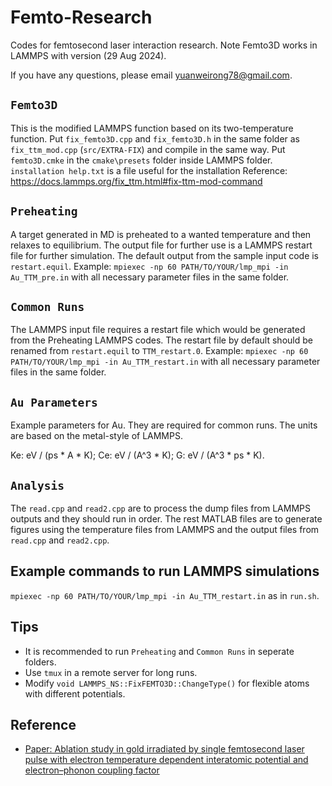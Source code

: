 # Femto-Research
Codes for femtosecond laser interaction research. Note Femto3D works in LAMMPS with version (29 Aug 2024).

If you have any questions, please email yuanweirong78@gmail.com.

## `Femto3D`
This is the modified LAMMPS function based on its two-temperature function. Put `fix_femto3D.cpp` and `fix_femto3D.h` in the same folder as `fix_ttm_mod.cpp` (`src/EXTRA-FIX`) and compile in the same way. Put `femto3D.cmke` in the `cmake\presets` folder inside LAMMPS folder. `installation help.txt` is a file useful for the installation Reference: https://docs.lammps.org/fix_ttm.html#fix-ttm-mod-command

## `Preheating`
A target generated in MD is preheated to a wanted temperature and then relaxes to equilibrium. The output file for further use is a LAMMPS restart file for further simulation. The default output from the sample input code is `restart.equil`. Example: `mpiexec -np 60 PATH/TO/YOUR/lmp_mpi -in Au_TTM_pre.in` with all necessary parameter files in the same folder.

## `Common Runs`
The LAMMPS input file requires a restart file which would be generated from the Preheating LAMMPS codes. The restart file by default should be renamed from `restart.equil` to `TTM_restart.0`. Example: `mpiexec -np 60 PATH/TO/YOUR/lmp_mpi -in Au_TTM_restart.in` with all necessary parameter files in the same folder.

## `Au Parameters`
Example parameters for Au. They are required for common runs. The units are based on the metal-style of LAMMPS.

Ke: eV / (ps * A * K); Ce: eV / (A^3 * K); G: eV / (A^3 * ps * K).

## `Analysis`
The `read.cpp` and `read2.cpp` are to process the dump files from LAMMPS outputs and they should run in order. The rest MATLAB files are to generate figures using the temperature files from LAMMPS and the output files from `read.cpp` and `read2.cpp`.

## Example commands to run LAMMPS simulations
`mpiexec -np 60 PATH/TO/YOUR/lmp_mpi -in Au_TTM_restart.in` as in `run.sh`.

## Tips
- It is recommended to run `Preheating` and `Common Runs` in seperate folders.
- Use `tmux` in a remote server for long runs.
- Modify `void LAMMPS_NS::FixFEMTO3D::ChangeType()` for flexible atoms with different potentials.

## Reference
- [Paper: Ablation study in gold irradiated by single femtosecond laser pulse with electron temperature dependent interatomic potential and electron–phonon coupling factor](https://iopscience.iop.org/article/10.1088/1555-6611/abdcb8/meta)
